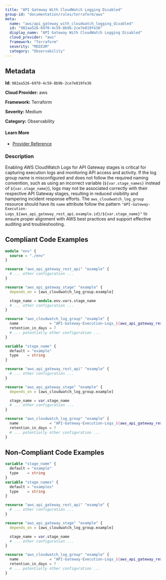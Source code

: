 ```yaml
---
title: "API Gateway With CloudWatch Logging Disabled"
group-id: "documentation/rules/terraform/aws"
meta:
  name: "aws/api_gateway_with_cloudwatch_logging_disabled"
  id: "982aa526-6970-4c59-8b9b-2ce7e019fe36"
  display_name: "API Gateway With CloudWatch Logging Disabled"
  cloud_provider: "aws"
  framework: "Terraform"
  severity: "MEDIUM"
  category: "Observability"
---
```

## Metadata

**Id:** `982aa526-6970-4c59-8b9b-2ce7e019fe36`

**Cloud Provider:** aws

**Framework:** Terraform

**Severity:** Medium

**Category:** Observability

#### Learn More

 - [Provider Reference](https://registry.terraform.io/providers/hashicorp/aws/latest/docs/resources/api_gateway_stage#managing-the-api-logging-cloudwatch-log-group)

### Description

 Enabling AWS CloudWatch Logs for API Gateway stages is critical for capturing execution logs and monitoring API access and activity. If the log group name is misconfigured and does not follow the required naming convention, such as using an incorrect variable (`${var.stage_names}` instead of `${var.stage_name}`), logs may not be associated correctly with their respective API Gateway stages, resulting in reduced visibility and hampering incident response efforts. The `aws_cloudwatch_log_group` resource should have its `name` attribute follow the pattern `"API-Gateway-Execution-Logs_${aws_api_gateway_rest_api.example.id}/${var.stage_name}"` to ensure proper alignment with AWS best practices and support effective auditing and troubleshooting.


## Compliant Code Examples
```terraform
module "env" {
  source = "./env"
}

resource "aws_api_gateway_rest_api" "example" {
  # ... other configuration ...
}

resource "aws_api_gateway_stage" "example" {
  depends_on = [aws_cloudwatch_log_group.example]

  stage_name = module.env.vars.stage_name
  # ... other configuration ...
}

resource "aws_cloudwatch_log_group" "example" {
  name              = "API-Gateway-Execution-Logs_${aws_api_gateway_rest_api.example.id}/${module.env.vars.stage_name}"
  retention_in_days = 7
  # ... potentially other configuration ...
}

```

```terraform
variable "stage_name" {
  default = "example"
  type    = string
}

resource "aws_api_gateway_rest_api" "example" {
  # ... other configuration ...
}

resource "aws_api_gateway_stage" "example" {
  depends_on = [aws_cloudwatch_log_group.example]

  stage_name = var.stage_name
  # ... other configuration ...
}

resource "aws_cloudwatch_log_group" "example" {
  name              = "API-Gateway-Execution-Logs_${aws_api_gateway_rest_api.example.id}/${var.stage_name}"
  retention_in_days = 7
  # ... potentially other configuration ...
}

```
## Non-Compliant Code Examples
```terraform
variable "stage_name" {
  default = "example"
  type    = string
}
variable "stage_names" {
  default = "examples"
  type    = string
}

resource "aws_api_gateway_rest_api" "example" {
  # ... other configuration ...
}

resource "aws_api_gateway_stage" "example" {
  depends_on = [aws_cloudwatch_log_group.example]

  stage_name = var.stage_name
  # ... other configuration ...
}

resource "aws_cloudwatch_log_group" "example" {
  name              = "API-Gateway-Execution-Logs_${aws_api_gateway_rest_api.example.id}/${var.stage_names}"
  retention_in_days = 7
  # ... potentially other configuration ...
}

```